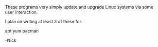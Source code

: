 These programs very simply update and upgrade Linux systems via some user interaction.

I plan on writing at least 3 of these for:

apt
yum
pacman


-Nick
